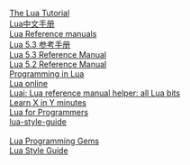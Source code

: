[The Lua Tutorial](https://dev.to/jd2r/the-lua-tutorial-544b)  
[Lua中文手册](https://www.dba.cn/book/lua/)  
[Lua Reference manuals](https://www.lua.org/manual/)  
[Lua 5.3 参考手册](https://cloudwu.github.io/lua53doc/contents.html)  
[Lua 5.3 Reference Manual](https://www.lua.org/manual/5.3/)  
[Lua 5.2 Reference Manual](https://www.lua.org/manual/5.2/)  
[Programming in Lua](https://www.lua.org/pil/contents.html)  
[Lua online](https://www.lua.org/demo.html)  
[Luai: Lua reference manual helper: all Lua bits](https://pgl.yoyo.org/luai/i/_)  
[Learn X in Y minutes](https://learnxinyminutes.com/lua/)  
[Lua for Programmers](https://ebens.me/posts/lua-for-programmers-part-1/)  
[lua-style-guide](https://github.com/luarocks/lua-style-guide)  
[]()  
[Lua Programming Gems](https://www.lua.org/gems/)  
[Lua Style Guide](https://roblox.github.io/lua-style-guide/)  
[]()  
[]()  